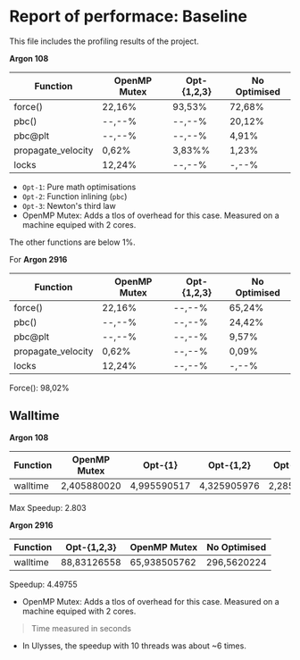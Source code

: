 # Report of performace: Baseline

This file includes the profiling results of the project. 

**Argon 108**

|    Function        | OpenMP Mutex   | Opt-{1,2,3} | No Optimised |
|--------------------|----------------|-------------|--------------|
| force()            | 22,16%         | 93,53%      | 72,68%       |
| pbc()              | --,--%         | --,--%      | 20,12%       |
| pbc@plt            | --,--%         | --,--%      | 4,91%        |
| propagate_velocity | 0,62%          | 3,83%%      | 1,23%        |
| locks              | 12,24%         | --,--%      | -,--%        |

* `Opt-1`: Pure math optimisations
* `Opt-2`: Function inlining (`pbc`)
* `Opt-3`: Newton's third law
* OpenMP Mutex: Adds a tlos of overhead for this case. Measured on a machine
equiped with 2 cores.

The other functions are below 1%.

For **Argon 2916**

|    Function        | OpenMP Mutex   | Opt-{1,2,3} | No Optimised |
|--------------------|----------------|-------------|--------------|
| force()            | 22,16%         | --,--%      | 65,24%       |
| pbc()              | --,--%         | --,--%      | 24,42%       |
| pbc@plt            | --,--%         | --,--%      | 9,57%        |
| propagate_velocity | 0,62%          | --,--%      | 0,09%        |
| locks              | 12,24%         | --,--%      | -,--%        |

Force(): 98,02%

## Walltime 

**Argon 108**

|    Function        | OpenMP Mutex   | Opt-{1}     | Opt-{1,2}    | Opt-{1,2,3}  | No Optimised |
|--------------------|----------------|-------------|--------------|--------------|--------------|
| walltime           | 2,405880020    | 4,995590517 | 4,325905976  | 2,285692580  | 6,407873303  |

Max Speedup: 2.803


**Argon 2916**

|    Function        | Opt-{1,2,3}  | OpenMP Mutex | No Optimised |
|--------------------|--------------|--------------|--------------|
| walltime           | 88,83126558  | 65,938505762 | 296,5620224  |

Speedup: 4.49755

* OpenMP Mutex: Adds a tlos of overhead for this case. Measured on a machine
equiped with 2 cores.

> Time measured in seconds

* In Ulysses, the speedup with 10 threads was about ~6 times.
